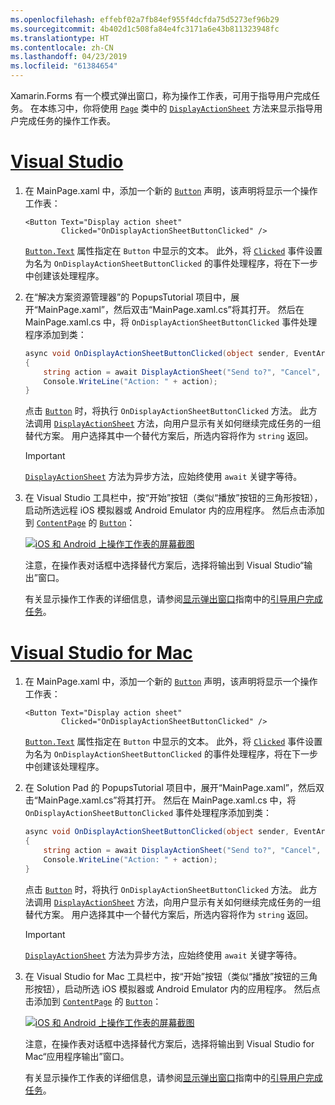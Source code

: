 ```yaml
---
ms.openlocfilehash: effebf02a7fb84ef955f4dcfda75d5273ef96b29
ms.sourcegitcommit: 4b402d1c508fa84e4fc3171a6e43b811323948fc
ms.translationtype: HT
ms.contentlocale: zh-CN
ms.lasthandoff: 04/23/2019
ms.locfileid: "61384654"
---
```


Xamarin.Forms 有一个模式弹出窗口，称为操作工作表，可用于指导用户完成任务。 在本练习中，你将使用 [`Page`](xref:Xamarin.Forms.Page) 类中的 [`DisplayActionSheet`](xref:Xamarin.Forms.Page.DisplayActionSheet*) 方法来显示指导用户完成任务的操作工作表。

# <a name="visual-studiotabvswin"></a>[Visual Studio](#tab/vswin)

1. 在 MainPage.xaml 中，添加一个新的 [`Button`](xref:Xamarin.Forms.Button) 声明，该声明将显示一个操作工作表：

    ```xaml
    <Button Text="Display action sheet"
            Clicked="OnDisplayActionSheetButtonClicked" />
    ```

     [`Button.Text`](xref:Xamarin.Forms.Button.Text) 属性指定在 `Button` 中显示的文本。 此外，将 [`Clicked`](xref:Xamarin.Forms.Button.Clicked) 事件设置为名为 `OnDisplayActionSheetButtonClicked` 的事件处理程序，将在下一步中创建该处理程序。

1. 在“解决方案资源管理器”的 PopupsTutorial 项目中，展开“MainPage.xaml”，然后双击“MainPage.xaml.cs”将其打开。 然后在 MainPage.xaml.cs 中，将 `OnDisplayActionSheetButtonClicked` 事件处理程序添加到类：

    ```csharp
    async void OnDisplayActionSheetButtonClicked(object sender, EventArgs e)
    {
        string action = await DisplayActionSheet("Send to?", "Cancel", null, "Email", "Twitter", "Facebook");
        Console.WriteLine("Action: " + action);
    }
    ```

    点击 [`Button`](xref:Xamarin.Forms.Button) 时，将执行 `OnDisplayActionSheetButtonClicked` 方法。 此方法调用 [`DisplayActionSheet`](xref:Xamarin.Forms.Page.DisplayActionSheet*) 方法，向用户显示有关如何继续完成任务的一组替代方案。 用户选择其中一个替代方案后，所选内容将作为 `string` 返回。

    > [!IMPORTANT]
    > [`DisplayActionSheet`](xref:Xamarin.Forms.Page.DisplayActionSheet*) 方法为异步方法，应始终使用 `await` 关键字等待。

1. 在 Visual Studio 工具栏中，按“开始”按钮（类似“播放”按钮的三角形按钮），启动所选远程 iOS 模拟器或 Android Emulator 内的应用程序。 然后点击添加到 [`ContentPage`](xref:Xamarin.Forms.ContentPage) 的 [`Button`](xref:Xamarin.Forms.Button)：

    [![iOS 和 Android 上操作工作表的屏幕截图](../images/actionsheet.png "用于指导用户完成任务的操作工作表")](../images/actionsheet-large.png#lightbox "Actionsheet that guides users through a task")

    注意，在操作表对话框中选择替代方案后，选择将输出到 Visual Studio“输出”窗口。

    有关显示操作工作表的详细信息，请参阅[显示弹出窗口](~/xamarin-forms/app-fundamentals/navigation/pop-ups.md)指南中的[引导用户完成任务](~/xamarin-forms/app-fundamentals/navigation/pop-ups.md#guiding-users-through-tasks)。

# <a name="visual-studio-for-mactabvsmac"></a>[Visual Studio for Mac](#tab/vsmac)

1. 在 MainPage.xaml 中，添加一个新的 [`Button`](xref:Xamarin.Forms.Button) 声明，该声明将显示一个操作工作表：

    ```xaml
    <Button Text="Display action sheet"
            Clicked="OnDisplayActionSheetButtonClicked" />
    ```

    [`Button.Text`](xref:Xamarin.Forms.Button.Text) 属性指定在 `Button` 中显示的文本。 此外，将 [`Clicked`](xref:Xamarin.Forms.Button.Clicked) 事件设置为名为 `OnDisplayActionSheetButtonClicked` 的事件处理程序，将在下一步中创建该处理程序。

1. 在 Solution Pad 的 PopupsTutorial 项目中，展开“MainPage.xaml”，然后双击“MainPage.xaml.cs”将其打开。 然后在 MainPage.xaml.cs 中，将 `OnDisplayActionSheetButtonClicked` 事件处理程序添加到类：

    ```csharp
    async void OnDisplayActionSheetButtonClicked(object sender, EventArgs e)
    {
        string action = await DisplayActionSheet("Send to?", "Cancel", null, "Email", "Twitter", "Facebook");
        Console.WriteLine("Action: " + action);
    }
    ```

    点击 [`Button`](xref:Xamarin.Forms.Button) 时，将执行 `OnDisplayActionSheetButtonClicked` 方法。 此方法调用 [`DisplayActionSheet`](xref:Xamarin.Forms.Page.DisplayActionSheet*) 方法，向用户显示有关如何继续完成任务的一组替代方案。 用户选择其中一个替代方案后，所选内容将作为 `string` 返回。

    > [!IMPORTANT]
    > [`DisplayActionSheet`](xref:Xamarin.Forms.Page.DisplayActionSheet*) 方法为异步方法，应始终使用 `await` 关键字等待。

1. 在 Visual Studio for Mac 工具栏中，按“开始”按钮（类似“播放”按钮的三角形按钮），启动所选 iOS 模拟器或 Android Emulator 内的应用程序。 然后点击添加到 [`ContentPage`](xref:Xamarin.Forms.ContentPage) 的 [`Button`](xref:Xamarin.Forms.Button)：

    [![iOS 和 Android 上操作工作表的屏幕截图](../images/actionsheet.png "用于指导用户完成任务的操作工作表")](../images/actionsheet-large.png#lightbox "Actionsheet that guides users through a task")

    注意，在操作表对话框中选择替代方案后，选择将输出到 Visual Studio for Mac“应用程序输出”窗口。

    有关显示操作工作表的详细信息，请参阅[显示弹出窗口](~/xamarin-forms/app-fundamentals/navigation/pop-ups.md)指南中的[引导用户完成任务](~/xamarin-forms/app-fundamentals/navigation/pop-ups.md#guiding-users-through-tasks)。
